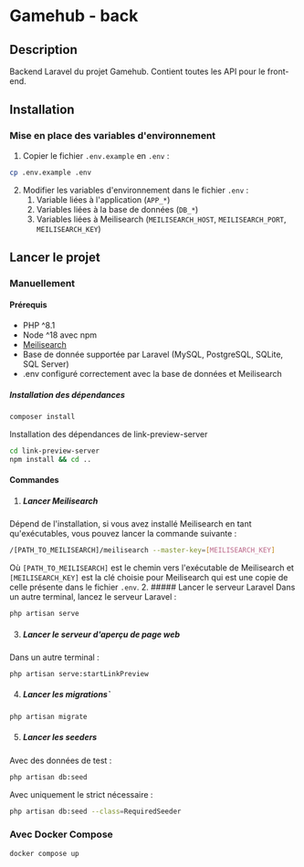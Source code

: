 # Gamehub - back
## Description
Backend Laravel du projet Gamehub. Contient toutes les API pour le front-end.
## Installation
### Mise en place des variables d'environnement
1. Copier le fichier `.env.example` en `.env` :
```bash
cp .env.example .env
```
2. Modifier les variables d'environnement dans le fichier `.env` :
   1. Variable liées à l'application (`APP_*`) 
   2. Variables liées à la base de données (`DB_*`)
   3. Variables liées à Meilisearch (`MEILISEARCH_HOST`, `MEILISEARCH_PORT`, `MEILISEARCH_KEY`)
## Lancer le projet
### Manuellement
#### Prérequis
- PHP ^8.1
- Node ^18 avec npm
- [Meilisearch](https://www.meilisearch.com/docs/learn/self_hosted/getting_started_with_self_hosted_meilisearch)
- Base de donnée supportée par Laravel (MySQL, PostgreSQL, SQLite, SQL Server)
- .env configuré correctement avec la base de données et Meilisearch
##### Installation des dépendances
```bash
composer install
```
Installation des dépendances de link-preview-server
```bash
cd link-preview-server
npm install && cd ..
```
#### Commandes
1. ##### Lancer Meilisearch
Dépend de l'installation, si vous avez installé Meilisearch en tant qu'exécutables, vous pouvez lancer la commande suivante :
```bash
/[PATH_TO_MEILISEARCH]/meilisearch --master-key=[MEILISEARCH_KEY]
```
Où `[PATH_TO_MEILISEARCH]` est le chemin vers l'exécutable de Meilisearch et `[MEILISEARCH_KEY]` est la clé choisie pour Meilisearch qui est une copie de celle présente dans le fichier `.env`.
2. ##### Lancer le serveur Laravel
Dans un autre terminal, lancez le serveur Laravel :
```bash
php artisan serve
```
3. ##### Lancer le serveur d'aperçu de page web
Dans un autre terminal :
```bash
php artisan serve:startLinkPreview
```
4. ##### Lancer les migrations`
```bash
php artisan migrate
```
5. ##### Lancer les seeders
Avec des données de test :
```bash
php artisan db:seed
```
Avec uniquement le strict nécessaire :
```bash
php artisan db:seed --class=RequiredSeeder
```
### Avec Docker Compose
```bash
docker compose up
```
